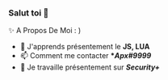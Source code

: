 ### Salut toi 👋
✨ A Propos De Moi : )
- 📐 J'apprends présentement le __**JS, LUA**__
- 📫 Comment me contacter __**Apx#9999*__
- 🌱 Je travaille présentement sur __*Security+*__


<!--
**Im2Master/Im2Master** is a ✨ _special_ ✨ repository because its `README.md` (this file) appears on your GitHub profile.



